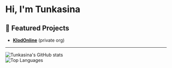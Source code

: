 # Hi, I'm Tunkasina
## 🚀 Featured Projects
- **[KlodOnline](https://www.klod-online.com/)** (private org)
---
![Tunkasina's GitHub stats](https://github-readme-stats.vercel.app/api?username=Tunkasina&show_icons=true)  
![Top Languages](https://github-readme-stats.vercel.app/api/top-langs/?username=Tunkasina&layout=donut-vertical)  
